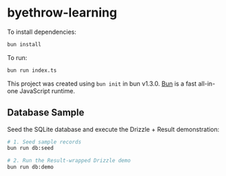 # byethrow-learning

To install dependencies:

```bash
bun install
```

To run:

```bash
bun run index.ts
```

This project was created using `bun init` in bun v1.3.0. [Bun](https://bun.com) is a fast all-in-one JavaScript runtime.

## Database Sample

Seed the SQLite database and execute the Drizzle + Result demonstration:

```bash
# 1. Seed sample records
bun run db:seed

# 2. Run the Result-wrapped Drizzle demo
bun run db:demo
```
